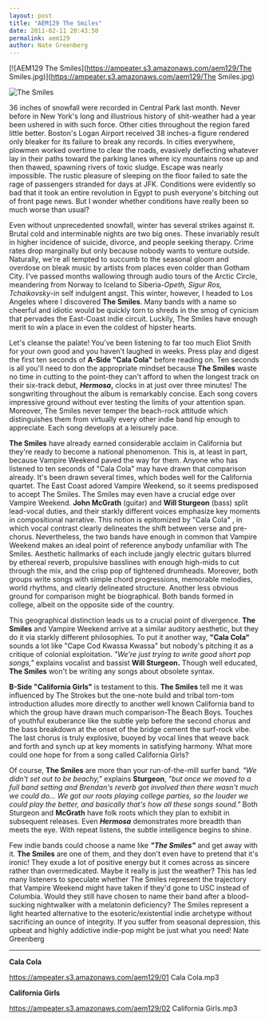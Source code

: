 ```yaml
---
layout: post
title: "AEM129 The Smiles"
date: 2011-02-11 20:43:50
permalink: aem129
author: Nate Greenberg
---
```

[![AEM129 The Smiles](https://ampeater.s3.amazonaws.com/aem129/The Smiles.jpg)](https://ampeater.s3.amazonaws.com/aem129/The Smiles.jpg)

![](http://ampeatermusic.com/wp-content/uploads/2011/02/the-smiles-300x216.jpg "The Smiles")

<!-- more -->

36 inches of snowfall were recorded in Central Park last month. Never before in New York's long and illustrious history of shit-weather had a year been ushered in with such force. Other cities throughout the region fared little better. Boston's Logan Airport received 38 inches-a figure rendered only bleaker for its failure to break any records. In cities everywhere, plowmen worked overtime to clear the roads, evasively deflecting whatever lay in their paths toward the parking lanes where icy mountains rose up and then thawed, spawning rivers of toxic sludge. Escape was nearly impossible. The rustic pleasure of sleeping on the floor failed to sate the rage of passengers stranded for days at JFK. Conditions were evidently so bad that it took an entire revolution in Egypt to push everyone's bitching out of front page news. But I wonder whether conditions have really been so much worse than usual?

Even without unprecedented snowfall, winter has several strikes against it. Brutal cold and interminable nights are two big ones. These invariably result in higher incidence of suicide, divorce, and people seeking therapy. Crime rates drop marginally but only because nobody wants to venture outside. Naturally, we're all tempted to succumb to the seasonal gloom and overdose on bleak music by artists from places even colder than Gotham City. I've passed months wallowing through audio tours of the Arctic Circle, meandering from Norway to Iceland to Siberia-_Opeth, Sigur Ros, Tchaikovsky_\-in self indulgent angst. This winter, however, I headed to Los Angeles where I discovered **The Smiles**. Many bands with a name so cheerful and idiotic would be quickly torn to shreds in the smog of cynicism that pervades the East-Coast indie circuit. Luckily, The Smiles have enough merit to win a place in even the coldest of hipster hearts.

Let's cleanse the palate! You've been listening to far too much Eliot Smith for your own good and you haven't laughed in weeks. Press play and digest the first ten seconds of **A-Side "Cala Cola"** before reading on. Ten seconds is all you'll need to don the appropriate mindset because **The Smiles** waste no time in cutting to the point-they can't afford to when the longest track on their six-track debut, **_Hermosa_,** clocks in at just over three minutes! The songwriting throughout the album is remarkably concise. Each song covers impressive ground without ever testing the limits of your attention span. Moreover, The Smiles never temper the beach-rock attitude which distinguishes them from virtually every other indie band hip enough to appreciate. Each song develops at a leisurely pace.

**The Smiles** have already earned considerable acclaim in California but they're ready to become a national phenomenon. This is, at least in part, because Vampire Weekend paved the way for them. Anyone who has listened to ten seconds of "Cala Cola" may have drawn that comparison already. It's been drawn several times, which bodes well for the California quartet. The East Coast adored Vampire Weekend, so it seems predisposed to accept The Smiles. The Smiles may even have a crucial edge over Vampire Weekend. **John McGrath** (guitar) and **Will Sturgeon** (bass) split lead-vocal duties, and their starkly different voices emphasize key moments in compositional narrative. This notion is epitomized by "Cala Cola" , in which vocal contrast clearly delineates the shift between verse and pre-chorus. Nevertheless, the two bands have enough in common that Vampire Weekend makes an ideal point of reference anybody unfamiliar with The Smiles. Aesthetic hallmarks of each include jangly electric guitars blurred by ethereal reverb, propulsive basslines with enough high-mids to cut through the mix, and the crisp pop of tightened drumheads. Moreover, both groups write songs with simple chord progressions, memorable melodies, world rhythms, and clearly delineated structure. Another less obvious ground for comparison might be biographical. Both bands formed in college, albeit on the opposite side of the country.

This geographical distinction leads us to a crucial point of divergence. **The Smiles** and Vampire Weekend arrive at a similar auditory aesthetic, but they do it via starkly different philosophies. To put it another way, **"Cala Cola"** sounds a lot like "Cape Cod Kwassa Kwassa" but nobody's pitching it as a critique of colonial exploitation. _"We're just trying to write good short pop songs,"_ explains vocalist and bassist **Will Sturgeon.** Though well educated, **The Smiles** won't be writing any songs about obsolete syntax.

**B-Side "California Girls"** is testament to this. **The Smiles** tell me it was influenced by The Strokes but the one-note build and tribal tom-tom introduction alludes more directly to another well known California band to which the group have drawn much comparison-The Beach Boys. Touches of youthful exuberance like the subtle yelp before the second chorus and the bass breakdown at the onset of the bridge cement the surf-rock vibe. The last chorus is truly explosive, buoyed by vocal lines that weave back and forth and synch up at key moments in satisfying harmony. What more could one hope for from a song called California Girls?

Of course, **The Smiles** are more than your run-of-the-mill surfer band. _"We didn't set out to be beachy,"_ explains **Sturgeon**, _"but once we moved to a full band setting and Brendan's reverb got involved then there wasn't much we could do... We got our roots playing college parties, so the louder we could play the better, and basically that's how all these songs sound."_ Both Sturgeon and **McGrath** have folk roots which they plan to exhibit in subsequent releases. Even _**Hermosa**_ demonstrates more breadth than meets the eye. With repeat listens, the subtle intelligence begins to shine.

Few indie bands could choose a name like **_"The Smiles"_** and get away with it. **The Smiles** are one of them, and they don't even have to pretend that it's ironic! They exude a lot of positive energy but it comes across as sincere rather than overmedicated. Maybe it really is just the weather? This has led many listeners to speculate whether The Smiles represent the trajectory that Vampire Weekend might have taken if they'd gone to USC instead of Columbia. Would they still have chosen to name their band after a blood-sucking nightwalker with a melatonin deficiency? The Smiles represent a light hearted alternative to the esoteric/existential indie archetype without sacrificing an ounce of integrity. If you suffer from seasonal depression, this upbeat and highly addictive indie-pop might be just what you need! Nate Greenberg

---

**Cala Cola**

https://ampeater.s3.amazonaws.com/aem129/01 Cala Cola.mp3

**California Girls**

https://ampeater.s3.amazonaws.com/aem129/02 California Girls.mp3

